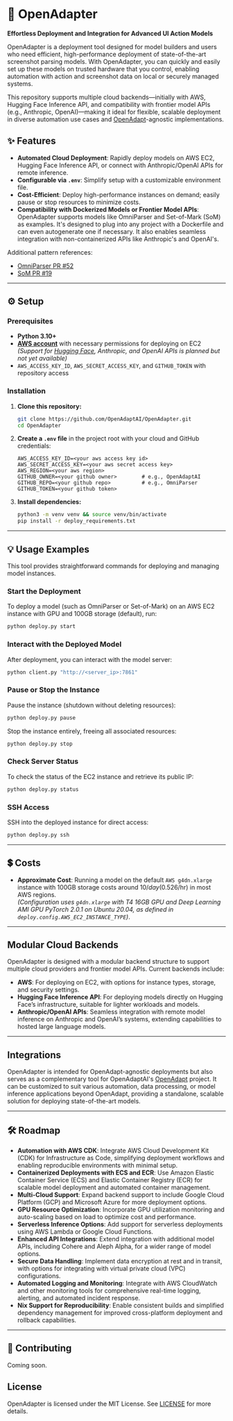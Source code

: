 # 🚀 OpenAdapter

**Effortless Deployment and Integration for Advanced UI Action Models**

OpenAdapter is a deployment tool designed for model builders and users who need efficient, high-performance deployment of state-of-the-art screenshot parsing models. With OpenAdapter, you can quickly and easily set up these models on trusted hardware that you control, enabling automation with action and screenshot data on local or securely managed systems.

This repository supports multiple cloud backends—initially with AWS, Hugging Face Inference API, and compatibility with frontier model APIs (e.g., Anthropic, OpenAI)—making it ideal for flexible, scalable deployment in diverse automation use cases and [OpenAdapt](https://github.com/OpenAdaptAI/OpenAdapt)-agnostic implementations.

## ✨ Features
- **Automated Cloud Deployment**: Rapidly deploy models on AWS EC2, Hugging Face Inference API, or connect with Anthropic/OpenAI APIs for remote inference.
- **Configurable via `.env`**: Simplify setup with a customizable environment file.
- **Cost-Efficient**: Deploy high-performance instances on demand; easily pause or stop resources to minimize costs.
- **Compatibility with Dockerized Models or Frontier Model APIs**: OpenAdapter supports models like OmniParser and Set-of-Mark (SoM) as examples. It's designed to plug into any project with a Dockerfile and can even autogenerate one if necessary. It also enables seamless integration with non-containerized APIs like Anthropic's and OpenAI's.

Additional pattern references:
- [OmniParser PR #52](https://github.com/microsoft/OmniParser/pull/52)
- [SoM PR #19](https://github.com/microsoft/SoM/pull/19)

---

## ⚙️ Setup

### Prerequisites
- **Python 3.10+**
- **[AWS account](https://aws.amazon.com/)** with necessary permissions for deploying on EC2  
   _(Support for [Hugging Face](https://huggingface.co/), Anthropic, and OpenAI APIs is planned but not yet available)_
- `AWS_ACCESS_KEY_ID`, `AWS_SECRET_ACCESS_KEY`, and `GITHUB_TOKEN` with repository access

### Installation
1. **Clone this repository:**
   ```bash
   git clone https://github.com/OpenAdaptAI/OpenAdapter.git
   cd OpenAdapter
   ```
2. **Create a `.env` file** in the project root with your cloud and GitHub credentials:
   ```plaintext
   AWS_ACCESS_KEY_ID=<your aws access key id>
   AWS_SECRET_ACCESS_KEY=<your aws secret access key>
   AWS_REGION=<your aws region>
   GITHUB_OWNER=<your github owner>        # e.g., OpenAdaptAI
   GITHUB_REPO=<your github repo>          # e.g., OmniParser
   GITHUB_TOKEN=<your github token>
   ```
3. **Install dependencies:**
   ```bash
   python3 -m venv venv && source venv/bin/activate
   pip install -r deploy_requirements.txt
   ```

---

## 💡 Usage Examples
This tool provides straightforward commands for deploying and managing model instances.

### Start the Deployment
To deploy a model (such as OmniParser or Set-of-Mark) on an AWS EC2 instance with GPU and 100GB storage (default), run:
```bash
python deploy.py start
```

### Interact with the Deployed Model
After deployment, you can interact with the model server:
```bash
python client.py "http://<server_ip>:7861"
```

### Pause or Stop the Instance
Pause the instance (shutdown without deleting resources):
```bash
python deploy.py pause
```

Stop the instance entirely, freeing all associated resources:
```bash
python deploy.py stop
```

### Check Server Status
To check the status of the EC2 instance and retrieve its public IP:
```bash
python deploy.py status
```

### SSH Access
SSH into the deployed instance for direct access:
```bash
python deploy.py ssh
```

---

## 💲 Costs
- **Approximate Cost**: Running a model on the default `AWS g4dn.xlarge` instance with 100GB storage costs around $10/day ($0.526/hr) in most AWS regions.  
   _(Configuration uses `g4dn.xlarge` with T4 16GB GPU and Deep Learning AMI GPU PyTorch 2.0.1 on Ubuntu 20.04, as defined in `deploy.config.AWS_EC2_INSTANCE_TYPE`)_.

---

## Modular Cloud Backends
OpenAdapter is designed with a modular backend structure to support multiple cloud providers and frontier model APIs. Current backends include:
- **AWS**: For deploying on EC2, with options for instance types, storage, and security settings.
- **Hugging Face Inference API**: For deploying models directly on Hugging Face’s infrastructure, suitable for lighter workloads and models.
- **Anthropic/OpenAI APIs**: Seamless integration with remote model inference on Anthropic and OpenAI’s systems, extending capabilities to hosted large language models.

---

## Integrations
OpenAdapter is intended for OpenAdapt-agnostic deployments but also serves as a complementary tool for OpenAdaptAI's [OpenAdapt](https://github.com/OpenAdaptAI/OpenAdapt) project. It can be customized to suit various automation, data processing, or model inference applications beyond OpenAdapt, providing a standalone, scalable solution for deploying state-of-the-art models.

---

## 🛠️ Roadmap
- **Automation with AWS CDK**: Integrate AWS Cloud Development Kit (CDK) for Infrastructure as Code, simplifying deployment workflows and enabling reproducible environments with minimal setup.
- **Containerized Deployments with ECS and ECR**: Use Amazon Elastic Container Service (ECS) and Elastic Container Registry (ECR) for scalable model deployment and automated container management.
- **Multi-Cloud Support**: Expand backend support to include Google Cloud Platform (GCP) and Microsoft Azure for more deployment options.
- **GPU Resource Optimization**: Incorporate GPU utilization monitoring and auto-scaling based on load to optimize cost and performance.
- **Serverless Inference Options**: Add support for serverless deployments using AWS Lambda or Google Cloud Functions.
- **Enhanced API Integrations**: Extend integration with additional model APIs, including Cohere and Aleph Alpha, for a wider range of model options.
- **Secure Data Handling**: Implement data encryption at rest and in transit, with options for integrating with virtual private cloud (VPC) configurations.
- **Automated Logging and Monitoring**: Integrate with AWS CloudWatch and other monitoring tools for comprehensive real-time logging, alerting, and automated incident response.
- **Nix Support for Reproducibility**: Enable consistent builds and simplified dependency management for improved cross-platform deployment and rollback capabilities.

---

## 🤝 Contributing
Coming soon.

## License
OpenAdapter is licensed under the MIT License. See [LICENSE](./LICENSE) for more details.
